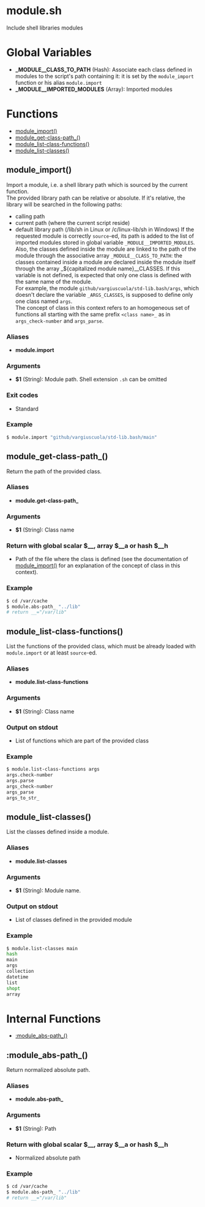 # module.sh

Include shell libraries modules

# Global Variables

* **\_MODULE__CLASS_TO_PATH** (Hash): Associate each class defined in modules to the script's path containing it: it is set by the `module_import` function or his alias `module.import`
* **\_MODULE__IMPORTED_MODULES** (Array): Imported modules


# Functions
* [module_import()](#module_import)
* [module_get-class-path_()](#module_get-class-path_)
* [module_list-class-functions()](#module_list-class-functions)
* [module_list-classes()](#module_list-classes)


## module_import()

Import a module, i.e. a shell library path which is sourced by the current function.  
  The provided library path can be relative or absolute. If it's relative, the library will be searched in the following paths:
  * calling path
  * current path (where the current script reside)
  * default library path (/lib/sh in Linux or /c/linux-lib/sh in Windows)
  If the requested module is correctly `source`-ed, its path is added to the list of imported modules stored in global variable `_MODULE__IMPORTED_MODULES`.
  Also, the classes defined inside the module are linked to the path of the module through the associative array `_MODULE__CLASS_TO_PATH`: the classes contained inside a module are declared
  inside the module itself through the array _${capitalized module name}__CLASSES. If this variable is not defined, is expected that only one class is defined with the same name of the module.  
  For example, the module `github/vargiuscuola/std-lib.bash/args`, which doesn't declare the variable `_ARGS_CLASSES`, is supposed to define only one class named `args`.  
  The concept of class in this context refers to an homogeneous set of functions all starting with the same prefix `<class name>_` as in `args_check-number` and `args_parse`.

### Aliases

* **module.import**

### Arguments

* **$1** (String): Module path. Shell extension `.sh` can be omitted

### Exit codes

* Standard

### Example

```bash
$ module.import "github/vargiuscuola/std-lib.bash/main"
```

## module_get-class-path_()

Return the path of the provided class.

### Aliases

* **module.get-class-path_**

### Arguments

* **$1** (String): Class name

### Return with global scalar $__, array $__a or hash $__h

* Path of the file where the class is defined (see the documentation of [module_import()](#module_import) for an explanation of the concept of class in this context).

### Example

```bash
$ cd /var/cache
$ module.abs-path_ "../lib"
# return __="/var/lib"
```

## module_list-class-functions()

List the functions of the provided class, which must be already loaded with `module.import` or at least `source`-ed.

### Aliases

* **module.list-class-functions**

### Arguments

* **$1** (String): Class name

### Output on stdout

* List of functions which are part of the provided class

### Example

```bash
$ module.list-class-functions args
args.check-number
args.parse
args_check-number
args_parse
args_to_str_
```

## module_list-classes()

List the classes defined inside a module.

### Aliases

* **module.list-classes**

### Arguments

* **$1** (String): Module name.

### Output on stdout

* List of classes defined in the provided module

### Example

```bash
$ module.list-classes main
hash
main
args
collection
datetime
list
shopt
array
```



# Internal Functions
* [:module_abs-path_()](#module_abs-path_)


## :module_abs-path_()

Return normalized absolute path.

### Aliases

* **module.abs-path_**

### Arguments

* **$1** (String): Path

### Return with global scalar $__, array $__a or hash $__h

* Normalized absolute path

### Example

```bash
$ cd /var/cache
$ module.abs-path_ "../lib"
# return __="/var/lib"
```


